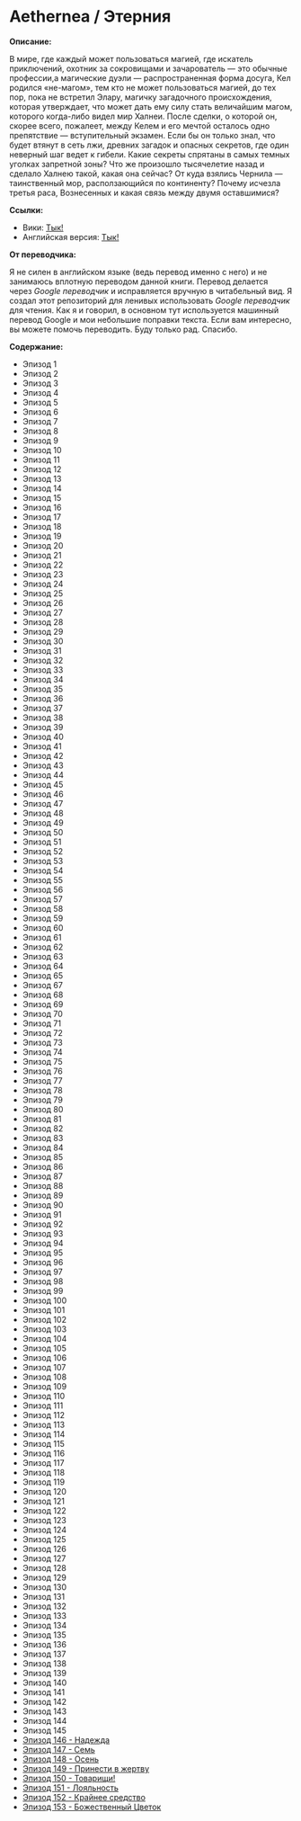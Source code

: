 # Aethernea / Этерния

**Описание:**

В мире, где каждый может пользоваться магией, где искатель приключений, охотник за сокровищами и зачарователь — это обычные профессии,а магические дуэли — распространенная форма досуга, Кел родился «не-магом», тем кто не может пользоваться магией, до тех пор, пока не встретил Элару, магичку загадочного происхождения, которая утверждает, что может дать ему силу стать величайшим магом, которого когда-либо видел мир Халнеи. После сделки, о которой он, скорее всего, пожалеет, между Келем и его мечтой осталось одно препятствие — вступительный экзамен. Если бы он только знал, что будет втянут в сеть лжи, древних загадок и опасных секретов, где один неверный шаг ведет к гибели. Какие секреты спрятаны в самых темных уголках запретной зоны? Что же произошло тысячелетие назад и сделало Халнею такой, какая она сейчас? От куда взялись Чернила — таинственный мор, расползающийся по континенту? Почему исчезла третья раса, Вознесенных и какая связь между двумя оставшимися?

**Ссылки:**

* Вики: [Тык!](https://aethernea.fandom.com/wiki/Aethernea_Wikia)
* Английская версия: [Тык!](https://wuxiaworld.online/aethernea/)

**От переводчика:**

Я не силен в английском языке (ведь перевод именно с него) и не занимаюсь вплотную переводом данной книги. Перевод делается через _Google переводчик_ и исправляется вручную в читабельный вид. Я создал этот репозиторий для ленивых использовать _Google переводчик_ для чтения. Как я и говорил, в основном тут используется машинный перевод Google и мои небольшие поправки текста. Если вам интересно, вы можете помочь переводить. Буду только рад. Спасибо.

**Содержание:**

* Эпизод 1
* Эпизод 2
* Эпизод 3
* Эпизод 4
* Эпизод 5
* Эпизод 6
* Эпизод 7
* Эпизод 8
* Эпизод 9
* Эпизод 10
* Эпизод 11
* Эпизод 12
* Эпизод 13
* Эпизод 14
* Эпизод 15
* Эпизод 16
* Эпизод 17
* Эпизод 18
* Эпизод 19
* Эпизод 20
* Эпизод 21
* Эпизод 22
* Эпизод 23
* Эпизод 24
* Эпизод 25
* Эпизод 26
* Эпизод 27
* Эпизод 28
* Эпизод 29
* Эпизод 30
* Эпизод 31
* Эпизод 32
* Эпизод 33
* Эпизод 34
* Эпизод 35
* Эпизод 36
* Эпизод 37
* Эпизод 38
* Эпизод 39
* Эпизод 40
* Эпизод 41
* Эпизод 42
* Эпизод 43
* Эпизод 44
* Эпизод 45
* Эпизод 46
* Эпизод 47
* Эпизод 48
* Эпизод 49
* Эпизод 50
* Эпизод 51
* Эпизод 52
* Эпизод 53
* Эпизод 54
* Эпизод 55
* Эпизод 56
* Эпизод 57
* Эпизод 58
* Эпизод 59
* Эпизод 60
* Эпизод 61
* Эпизод 62
* Эпизод 63
* Эпизод 64
* Эпизод 65
* Эпизод 67
* Эпизод 68
* Эпизод 69
* Эпизод 70
* Эпизод 71
* Эпизод 72
* Эпизод 73
* Эпизод 74
* Эпизод 75
* Эпизод 76
* Эпизод 77
* Эпизод 78
* Эпизод 79
* Эпизод 80
* Эпизод 81
* Эпизод 82
* Эпизод 83
* Эпизод 84
* Эпизод 85
* Эпизод 86
* Эпизод 87
* Эпизод 88
* Эпизод 89
* Эпизод 90
* Эпизод 91
* Эпизод 92
* Эпизод 93
* Эпизод 94
* Эпизод 95
* Эпизод 96
* Эпизод 97
* Эпизод 98
* Эпизод 99
* Эпизод 100
* Эпизод 101
* Эпизод 102
* Эпизод 103
* Эпизод 104
* Эпизод 105
* Эпизод 106
* Эпизод 107
* Эпизод 108
* Эпизод 109
* Эпизод 110
* Эпизод 111
* Эпизод 112
* Эпизод 113
* Эпизод 114
* Эпизод 115
* Эпизод 116
* Эпизод 117
* Эпизод 118
* Эпизод 119
* Эпизод 120
* Эпизод 121
* Эпизод 122
* Эпизод 123
* Эпизод 124
* Эпизод 125
* Эпизод 126
* Эпизод 127
* Эпизод 128
* Эпизод 129
* Эпизод 130
* Эпизод 131
* Эпизод 132
* Эпизод 133
* Эпизод 134
* Эпизод 135
* Эпизод 136
* Эпизод 137
* Эпизод 138
* Эпизод 139
* Эпизод 140
* Эпизод 141
* Эпизод 142
* Эпизод 143
* Эпизод 144
* Эпизод 145
* [Эпизод 146 - Надежда](Ep146.md)
* [Эпизод 147 - Семь](Ep147.md)
* [Эпизод 148 - Осень](Ep148.md)
* [Эпизод 149 - Принести в жертву](Ep149.md)
* [Эпизод 150 - Товарищи!](Ep150.md)
* [Эпизод 151 - Лояльность](Ep151.md)
* [Эпизод 152 - Крайнее средство](Ep152.md)
* [Эпизод 153 - Божественный Цветок](Ep153.md)
